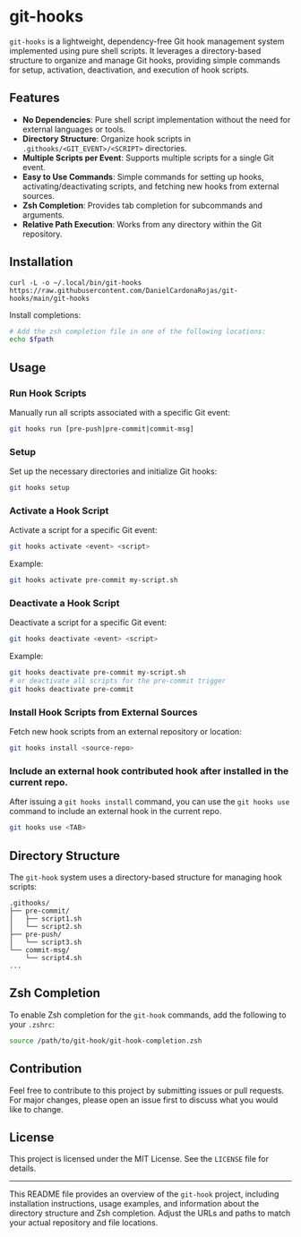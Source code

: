 # git-hooks

`git-hooks` is a lightweight, dependency-free Git hook management system implemented using pure shell scripts. It leverages a directory-based structure to organize and manage Git hooks, providing simple commands for setup, activation, deactivation, and execution of hook scripts.

## Features

- **No Dependencies**: Pure shell script implementation without the need for external languages or tools.
- **Directory Structure**: Organize hook scripts in `.githooks/<GIT_EVENT>/<SCRIPT>` directories.
- **Multiple Scripts per Event**: Supports multiple scripts for a single Git event.
- **Easy to Use Commands**: Simple commands for setting up hooks, activating/deactivating scripts, and fetching new hooks from external sources.
- **Zsh Completion**: Provides tab completion for subcommands and arguments.
- **Relative Path Execution**: Works from any directory within the Git repository.

## Installation

```
curl -L -o ~/.local/bin/git-hooks https://raw.githubusercontent.com/DanielCardonaRojas/git-hooks/main/git-hooks
```

Install completions:

```sh
# Add the zsh completion file in one of the following locations:
echo $fpath
```

## Usage

### Run Hook Scripts

Manually run all scripts associated with a specific Git event:

```sh
git hooks run [pre-push|pre-commit|commit-msg]
```

### Setup

Set up the necessary directories and initialize Git hooks:

```sh
git hooks setup
```

### Activate a Hook Script

Activate a script for a specific Git event:

```sh
git hooks activate <event> <script>
```

Example:

```sh
git hooks activate pre-commit my-script.sh
```

### Deactivate a Hook Script

Deactivate a script for a specific Git event:

```sh
git hooks deactivate <event> <script>
```

Example:

```sh
git hooks deactivate pre-commit my-script.sh
# or deactivate all scripts for the pre-commit trigger
git hooks deactivate pre-commit
```

### Install Hook Scripts from External Sources

Fetch new hook scripts from an external repository or location:

```sh
git hooks install <source-repo>
```



### Include an external hook contributed hook after installed in the current repo.

After issuing a `git hooks install` command, you can use the `git hooks use` command to include an external hook in the current repo.

```sh
git hooks use <TAB>
```


## Directory Structure

The `git-hook` system uses a directory-based structure for managing hook scripts:

```
.githooks/
├── pre-commit/
│   ├── script1.sh
│   └── script2.sh
├── pre-push/
│   └── script3.sh
└── commit-msg/
    └── script4.sh
...
```

## Zsh Completion

To enable Zsh completion for the `git-hook` commands, add the following to your `.zshrc`:

```sh
source /path/to/git-hook/git-hook-completion.zsh
```

## Contribution

Feel free to contribute to this project by submitting issues or pull requests. For major changes, please open an issue first to discuss what you would like to change.

## License

This project is licensed under the MIT License. See the `LICENSE` file for details.

---

This README file provides an overview of the `git-hook` project, including installation instructions, usage examples, and information about the directory structure and Zsh completion. Adjust the URLs and paths to match your actual repository and file locations.
